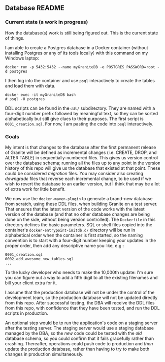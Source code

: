 ## Database README

### Current state (a work in progress)

How the database(s) work is still being figured out.  This is the current state of things.

I am able to create a Postgres database in a Docker container (without installing Postgres or any of its tools locally) with this command on my Windows laptop:

    docker run -p 5432:5432 --name myGraniteDB -e POSTGRES_PASSWORD=root -d postgres

I then log into the container and use `psql` interactively to create the tables and load them with data.

    docker exec -it myGraniteDB bash
    # psql -U postgres

DDL scripts can be found in the `ddl/` subdirectory.  They are named with a four-digit number prefix followed by meaningful text, so they can be sorted alphabetically but still give clues to their purposes. The first script is `0001_creation.sql`.  For now, I am pasting the code into `psql` interactively.

### Goals

My intent is that changes to the database after the first permanent release of Granite will be defined as incremental changes (i.e. CREATE, DROP, and ALTER TABLE) in sequentially-numbered files.  This gives us version control over the database schema; running all the files up to any point in the version history of this repo will give us the database that existed at that point.  These could be considered *migration* files.  You may consider also creating *downgrade* files that reverse each incremental change, to be used if we wish to revert the database to an earlier version, but I think that may be a lot of extra work for little benefit.

We now use the `docker-maven-plugin` to generate a brand-new database from scratch, using these DDL files, when building Granite on a test server.  That ensures that the latest version of the code works with the latest version of the database (and that no other database changes are being done on the side, without being version controlled).  The `Dockerfile` in this directory defines the basic parameters.  SQL or shell files copied into the container's `docker-entrypoint-initdb.d/` directory will be run in alphabetical order when the container is first started, so the naming convention is to start with a four-digit number keeping your updates in the proper order, then add any descriptive name you like, e.g.:

    0001_creation.sql
    0002_add_awesome_new_tables.sql
    ...

To the lucky developer who needs to make the 10,000th update: I'm sure you can figure out a way to add a fifth digit to all the existing filenames and bill your client extra for it.

I assume that the production database will not be under the control of the development team, so the production database will not be updated directly from this repo.  After successful testing, the DBA will receive the DDL files from this repo, with confidence that they have been tested, and run the DDL scripts in production.

An optional step would be to run the application's code on a staging server after the testing server.  The staging server would use a staging database managed by the DBA, so the *new* code could be tested with the *old* database schema, so you could confirm that it fails gracefully rather than crashing.  Thereafter, operations could push code to production and *then* update the production database, rather than having to try to make both changes in production simultaneously.  